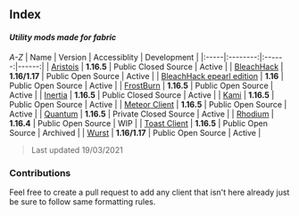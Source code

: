 ## Index
#### *Utility mods made for fabric*
*A-Z*
| Name | Version  | Accessiblity | Development |
|:-----|:--------:|:------:|------:|
| [Aristois](https://aristois.net/) | **1.16.5** | Public Closed Source | Active |
| [BleachHack](https://github.com/BleachDrinker420/bleachhack-1.14) | **1.16/1.17** | Public Open Source | Active |
| [BleachHack epearl edition](https://github.com/22s/bleachhack-1.16-epearl-edition) | **1.16** | Public Open Source | Active |
| [FrostBurn](https://github.com/evaan/FrostBurn) | **1.16.5** | Public Open Source | Active |
| [Inertia](https://inertiaclient.com/) | **1.16.5** | Public Closed Source | Active |
| [Kami](https://github.com/zeroeightysix/KAMI) | **1.16.5** | Public Open Source | Active |
| [Meteor Client](https://meteorclient.com/) | **1.16.5** | Public Open Source | Active |
| [Quantum](http://quantumclient.org/) |  **1.16.5**  | Private Closed Source | Active |
| [Rhodium](https://github.com/IUDevman/Rhodium) | **1.16.4** | Public Open Source | WIP |
| [Toast Client](https://github.com/RemainingToast/toastclient) | **1.16.5** | Public Open Source | Archived |
| [Wurst](https://github.com/Wurst-Imperium/Wurst7) | **1.16/1.17** | Public Open Source | Active |

> Last updated 19/03/2021

### Contributions

Feel free to create a pull request to add any client that isn't here already just be sure to follow same formatting rules.
